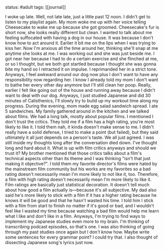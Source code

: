 status: #adult 
tags: [[journal]]

I woke up late. Well, not late late, just a little past 12 noon. I didn't get to listen to my playlist again. My mom woke me up with her voice telling Cheesecake to wake me up because she got groomed. Cheesecake's fur is short now, she looks really different but clean. I wanted to talk about me feeling suffocated with having a dog in our house. It was because I don't know how to act around it. Earlier it bit me on the lips when I was trying to kiss her. Now I'm anxious all the time around her, thinking she'll snap at me anytime she looks at me. I was working out and she was just beside me. I got near her because I had to do a certain exercise and she flinched at me, or so I thought, but we both got startled because I thought she was gonna bite my hand so I retracted it on impulse. I reprimanded her in a strict tone. Anyways, I feel awkward around our dog now plus I don't want to have any responsibility now regarding her. I know I already told my mom I don't want to bathe her every other day anymore but I'll still clean her poop. Really, earlier I felt like going out of the house and running away because I didn't want to deal with our dog. Anyways, I just studied Japanese and did 30 minutes of Calisthenics, I'll slowly try to build up my workout time along my progress. During the evening, mom made egg salad sandwich spread. I ate 5 sandwiches. My family gathered around in the kitchen and we talked about films. We had a long talk, mostly about popular films. I mentioned I don't trust the critics. They told me if a film has a high rating, you're most likely to like it. I told them nah, it kinda doesn't make sense to me. I didn't really have a solid defense, I tried to make a point (but failed), but they said ultimately it all just depends on a person's taste. We all just agreed. I was still inside my thoughts long after the conversation died down. I've thought long and hard about it. What is up with film critics anyways and should we trust it? My brother mentioned that those critics talks about a film's technical aspects other than its theme and I was thinking "isn't that just making it objective?". I told them my favorite director's films were hated by the mainstream film community but his works are my favorites so a bad rating doesn't necessarily mean I'm more likely to not like it, too. Therefore, a film with high rating doesn't necessarily mean I'm more likely to like it. Film ratings are basically just statistical decoration. It doesn't tell much about how good a film actually is—because it's all subjective. My dad also said he's more likely to stick with a film if it has a higher rating because he knows it will be good and that he hasn't wasted his time. I told him I stick with a film from start to finish no matter if it's good or bad, and I wouldn't feel like I wasted my time because watching a bad film would help me learn what I like and don't like in a film. Anyways, I'm trying to find ways to implement my Japanese studies even more to my brain. I'm thinking of transcribing podcast episodes, so that's one. I was also thinking of going through my past studies once again but I don't know how. Maybe write some sentences for every grammar point? I could try that. I also thought of dissecting Japanese song's lyrics just now.